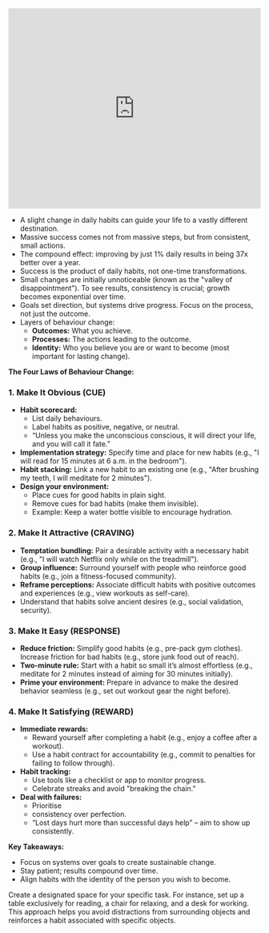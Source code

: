 <iframe width="100%" height="400" src="https://www.youtube.com/embed/PZ7lDrwYdZc?si=QCryDcc6UV7KzMZv" title="YouTube video player" frameborder="0" allow="accelerometer; autoplay; clipboard-write; encrypted-media; gyroscope; picture-in-picture; web-share" referrerpolicy="strict-origin-when-cross-origin" allowfullscreen></iframe>

- A slight change in daily habits can guide your life to a vastly different destination.
- Massive success comes not from massive steps, but from consistent, small actions.
- The compound effect: improving by just 1% daily results in being 37x better over a year.
- Success is the product of daily habits, not one-time transformations.
- Small changes are initially unnoticeable (known as the "valley of disappointment"). To see results, consistency is crucial; growth becomes exponential over time.
- Goals set direction, but systems drive progress. Focus on the process, not just the outcome.
- Layers of behaviour change:
    - **Outcomes:** What you achieve.
    - **Processes:** The actions leading to the outcome.
    - **Identity:** Who you believe you are or want to become (most important for lasting change).

**The Four Laws of Behaviour Change:**

### 1. Make It Obvious (CUE)

- **Habit scorecard:**
    - List daily behaviours.
    - Label habits as positive, negative, or neutral.
    - “Unless you make the unconscious conscious, it will direct your life, and you will call it fate.”
- **Implementation strategy:** Specify time and place for new habits (e.g., "I will read for 15 minutes at 6 a.m. in the bedroom").
- **Habit stacking:** Link a new habit to an existing one (e.g., "After brushing my teeth, I will meditate for 2 minutes").
- **Design your environment:**
    - Place cues for good habits in plain sight.
    - Remove cues for bad habits (make them invisible).
    - Example: Keep a water bottle visible to encourage hydration.
### 2. Make It Attractive (CRAVING)

- **Temptation bundling:** Pair a desirable activity with a necessary habit (e.g., "I will watch Netflix only while on the treadmill").
- **Group influence:** Surround yourself with people who reinforce good habits (e.g., join a fitness-focused community).
- **Reframe perceptions:** Associate difficult habits with positive outcomes and experiences (e.g., view workouts as self-care).
- Understand that habits solve ancient desires (e.g., social validation, security).

### 3. Make It Easy (RESPONSE)

- **Reduce friction:** Simplify good habits (e.g., pre-pack gym clothes). Increase friction for bad habits (e.g., store junk food out of reach).
- **Two-minute rule:** Start with a habit so small it’s almost effortless (e.g., meditate for 2 minutes instead of aiming for 30 minutes initially).
- **Prime your environment:** Prepare in advance to make the desired behavior seamless (e.g., set out workout gear the night before).

### 4. Make It Satisfying (REWARD)

- **Immediate rewards:**
    - Reward yourself after completing a habit (e.g., enjoy a coffee after a workout).
    - Use a habit contract for accountability (e.g., commit to penalties for failing to follow through).
- **Habit tracking:**
    - Use tools like a checklist or app to monitor progress.
    - Celebrate streaks and avoid "breaking the chain."
- **Deal with failures:**
    - Prioritise
    - consistency over perfection.
    - “Lost days hurt more than successful days help” – aim to show up consistently.

**Key Takeaways:**
- Focus on systems over goals to create sustainable change.
- Stay patient; results compound over time.
- Align habits with the identity of the person you wish to become.




Create a designated space for your specific task. For instance, set up a table exclusively for reading, a chair for relaxing, and a desk for working. This approach helps you avoid distractions from surrounding objects and reinforces a habit associated with specific objects.